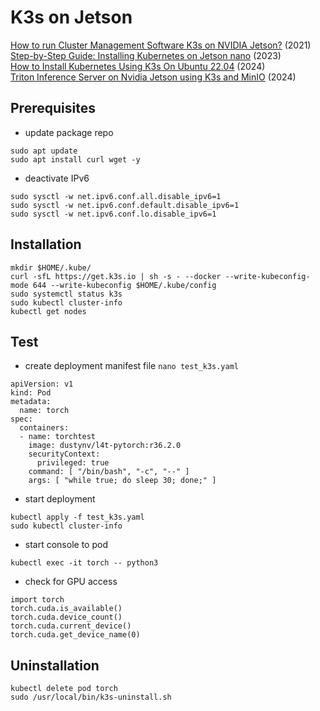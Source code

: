 # K3s on Jetson

[How to run Cluster Management Software K3s on NVIDIA Jetson?](https://www.seeedstudio.com/blog/2021/01/22/how-to-run-cluster-management-software-k3s-on-nvidia-jetson) (2021)  
[Step-by-Step Guide: Installing Kubernetes on Jetson nano](https://medium.com/@jpraveenkanna/step-by-step-guide-installing-kubernetes-on-a-jetson-nano-67da8fa183f8) (2023)  
[How to Install Kubernetes Using K3s On Ubuntu 22.04](https://www.linuxtechi.com/install-kubernetes-using-k3s-on-ubuntu/) (2024)  
[Triton Inference Server on Nvidia Jetson using K3s and MinIO](https://www.hackster.io/shahizat/triton-inference-server-on-nvidia-jetson-using-k3s-and-minio-cbcfe3) (2024)  

## Prerequisites

- update package repo
```
sudo apt update
sudo apt install curl wget -y
```

- deactivate IPv6
```
sudo sysctl -w net.ipv6.conf.all.disable_ipv6=1
sudo sysctl -w net.ipv6.conf.default.disable_ipv6=1
sudo sysctl -w net.ipv6.conf.lo.disable_ipv6=1
```

## Installation

```
mkdir $HOME/.kube/
curl -sfL https://get.k3s.io | sh -s - --docker --write-kubeconfig-mode 644 --write-kubeconfig $HOME/.kube/config
sudo systemctl status k3s
sudo kubectl cluster-info
kubectl get nodes
```

## Test

- create deployment manifest file `nano test_k3s.yaml`  
```
apiVersion: v1
kind: Pod
metadata:
  name: torch
spec:
  containers:
  - name: torchtest
    image: dustynv/l4t-pytorch:r36.2.0
    securityContext:
      privileged: true
    command: [ "/bin/bash", "-c", "--" ]
    args: [ "while true; do sleep 30; done;" ]
```

- start deployment    
```
kubectl apply -f test_k3s.yaml
sudo kubectl cluster-info
```

- start console to pod  
```
kubectl exec -it torch -- python3
```

- check for GPU access  
```
import torch
torch.cuda.is_available()
torch.cuda.device_count()
torch.cuda.current_device()
torch.cuda.get_device_name(0)
```

## Uninstallation
```
kubectl delete pod torch
sudo /usr/local/bin/k3s-uninstall.sh
```

